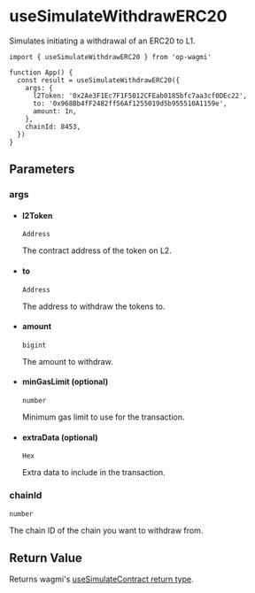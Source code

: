 # useSimulateWithdrawERC20

Simulates initiating a withdrawal of an ERC20 to L1.

```tsx [example.tsx]
import { useSimulateWithdrawERC20 } from 'op-wagmi'

function App() {
  const result = useSimulateWithdrawERC20({
    args: {
      l2Token: '0x2Ae3F1Ec7F1F5012CFEab0185bfc7aa3cf0DEc22',
      to: '0x968Bb4fF2482ff56Af1255019d5b955510A1159e',
      amount: 1n,
    },
    chainId: 8453,
  })
}
```

## Parameters

### args

- #### l2Token
  `Address`

  The contract address of the token on L2.

- #### to
  `Address`

  The address to withdraw the tokens to.

- #### amount
  `bigint`

  The amount to withdraw.

- #### minGasLimit (optional)
  `number`

  Minimum gas limit to use for the transaction.

- #### extraData (optional)
  `Hex`

  Extra data to include in the transaction.

### chainId

`number`

The chain ID of the chain you want to withdraw from.

## Return Value

Returns wagmi's [useSimulateContract return type](https://beta.wagmi.sh/react/api/hooks/useSimulateContract#return-type).
